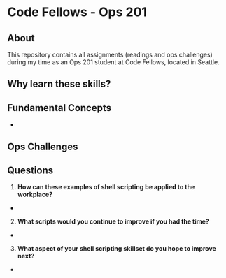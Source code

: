 # Code Fellows - Ops 201

## About
This repository contains all assignments (readings and ops challenges) during my time as an Ops 201 student at Code Fellows, located in Seattle.

## Why learn these skills?

## Fundamental Concepts
-

## Ops Challenges

## Questions

1. **How can these examples of shell scripting be applied to the workplace?**
-
  
2. **What scripts would you continue to improve if you had the time?**
-
  
3. **What aspect of your shell scripting skillset do you hope to improve next?**
-
